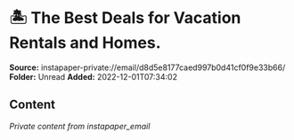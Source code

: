 # 🏝️ The Best Deals for Vacation Rentals and Homes.

**Source:** instapaper-private://email/d8d5e8177caed997b0d41cf0f9e33b66/
**Folder:** Unread
**Added:** 2022-12-01T07:34:02




## Content
*Private content from instapaper_email*
